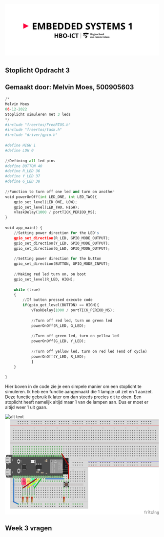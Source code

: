 # ![alt text](../assets/pictures/em1_markdown_header.png)

## Stoplicht Opdracht 3

## Gemaakt door: Melvin Moes, 500905603

```python
/*
Melvin Moes
06-12-2022
Stoplicht simuleren met 3 leds
*/
#include "freertos/FreeRTOS.h"
#include "freertos/task.h"
#include "driver/gpio.h"

#define HIGH 1
#define LOW 0

//Defining all led pins
#define BUTTON 40
#define R_LED 36
#define Y_LED 37
#define G_LED 38

//Function to turn off one led and turn on another
void powerOnOff(int LED_ONE, int LED_TWO){
    gpio_set_level(LED_ONE, LOW);
    gpio_set_level(LED_TWO, HIGH);
    vTaskDelay(1000 / portTICK_PERIOD_MS);
}

void app_main() {
    //Setting power direction for the LED's
    gpio_set_direction(R_LED, GPIO_MODE_OUTPUT);
    gpio_set_direction(Y_LED, GPIO_MODE_OUTPUT);
    gpio_set_direction(G_LED, GPIO_MODE_OUTPUT);

    //Setting power direction for the button
    gpio_set_direction(BUTTON, GPIO_MODE_INPUT);

    //Making red led turn on, on boot
    gpio_set_level(R_LED, HIGH);

    while (true)
    {
        //If button pressed execute code
        if(gpio_get_level(BUTTON) == HIGH){
            vTaskDelay(1000 / portTICK_PERIOD_MS);

            //Turn off red led, turn on green led
            powerOnOff(R_LED, G_LED);

            //Turn off green led, turn on yellow led
            powerOnOff(G_LED, Y_LED);

            //Turn off yellow led, turn on red led (end of cycle)
            powerOnOff(Y_LED, R_LED);
            }
    }
    
}
```

Hier boven in de code zie je een simpele manier om een stoplicht te simuleren. Ik heb een functie aangemaakt die 1 lampje uit zet en 1 aanzet. Deze functie gebruik ik later om dan steeds precies dit te doen. Een stoplicht heeft namelijk altijd maar 1 van de lampen aan. Dus er moet er altijd weer 1 uit gaan.

![alt text](../assets/gifs/stoplicht_gif.gif)
![alt text](../assets/pictures/Stoplicht_schema.png)

## Week 3 vragen
